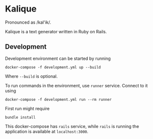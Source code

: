 # Kalique
Pronounced as /kal'ik/.

Kalique is a text generator written in Ruby on Rails.

## Development
Development environment can be started by running
```
docker-compose -f development.yml up --build
```
Where `--build` is optional.

To run commands in the environment, use `runner` service. Connect to it
using
```
docker-compose -f development.yml run --rm runner
```

First run might require
```
bundle install
```

This docker-compose has `rails` service,
while `rails` is running the application is available at
`localhost:3000`.
